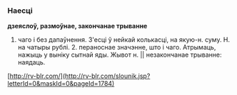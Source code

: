### Наесці
**дзеяслоў, размоўнае, закончанае трыванне**

1. чаго і без дапаўнення. З'есці ў нейкай колькасці, на якую-н. суму. Н. на чатыры рублі. 2. пераноснае значэнне, што і чаго. Атрымаць, нажыць у выніку сытнай яды. Жывот н. || незакончанае трыванне: наядаць.

<a rel="author">[http://rv-blr.com/](http://rv-blr.com/slounik.jsp?letterId=0&maskId=0&pageId=1784)</a>
